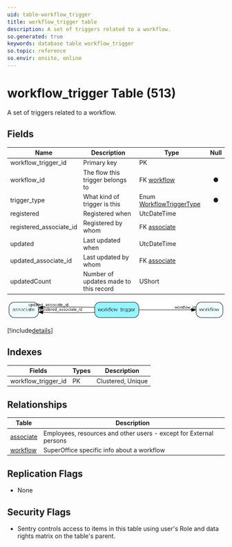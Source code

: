 ```yaml
---
uid: table-workflow_trigger
title: workflow_trigger table
description: A set of triggers related to a workflow.
so.generated: true
keywords: database table workflow_trigger
so.topic: reference
so.envir: onsite, online
---
```


# workflow\_trigger Table (513)

A set of triggers related to a workflow.

## Fields

| Name | Description | Type | Null |
|------|-------------|------|:----:|
|workflow\_trigger\_id|Primary key|PK| |
|workflow\_id|The flow this trigger belongs to|FK [workflow](workflow.md)|&#x25CF;|
|trigger\_type|What kind of trigger is this|Enum [WorkflowTriggerType](enums/workflowtriggertype.md)|&#x25CF;|
|registered|Registered when|UtcDateTime| |
|registered\_associate\_id|Registered by whom|FK [associate](associate.md)| |
|updated|Last updated when|UtcDateTime| |
|updated\_associate\_id|Last updated by whom|FK [associate](associate.md)| |
|updatedCount|Number of updates made to this record|UShort| |


![workflow_trigger table relationship diagram](./media/workflow_trigger.png)

[!include[details](./includes/workflow-trigger.md)]

## Indexes

| Fields | Types | Description |
|--------|-------|-------------|
|workflow\_trigger\_id |PK |Clustered, Unique |

## Relationships

| Table|  Description |
|------|-------------|
|[associate](associate.md)  |Employees, resources and other users - except for External persons |
|[workflow](workflow.md)  |SuperOffice specific info about a workflow |


## Replication Flags

* None

## Security Flags

* Sentry controls access to items in this table using user's Role and data rights matrix on the table's parent.

